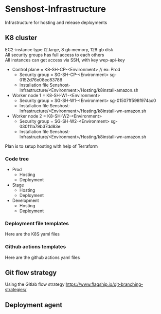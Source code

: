 # Senshost-Infrastructure
Infrastructure for hosting and release deployments

## K8 cluster
EC2-instance type t2.large, 8 gb memory, 128 gb disk \
All security groups has full access to each others \
All instances can get access via SSH, with key wep-api-key 


- Control plane = K8-SH-CP-&lt;Environment&gt; // ex: Prod 
  - Security group = SG-SH-CP-&lt;Environment&gt; sg-0152d76e08ec83788
  - Installation file Senshost-Infrastructure/&lt;Environment&gt;/Hosting/k8install-amazon.sh
- Worker node 1 = K8-SH-W1-&lt;Environment&gt;
  - Security group = SG-SH-W1-&lt;Environment&gt; sg-01507ff598f974ac0 
  - Installation file Senshost-Infrastructure/&lt;Environment&gt;/Hosting/k8install-wn-amazon.sh  
- Worker node 2 = K8-SH-W2-&lt;Environment&gt;
  - Security group = SG-SH-W2-&lt;Environment&gt; sg-030f11a79b37dd83e
  - Installation file Senshost-Infrastructure/&lt;Environment&gt;/Hosting/k8install-wn-amazon.sh    

Plan is to setup hosting with help of Terraform

### Code tree
  - Prod  
    - Hosting
    - Deployment
  - Stage
    - Hosting
    - Deployment
  - Development
    - Hosting
    - Deployment

### Deployment file templates
Here are the K8S yaml files

### Github actions templates
Here are the github actions yaml files

## Git flow strategy
Using the Gitlab flow strategy https://www.flagship.io/git-branching-strategies/

## Deployment agent
